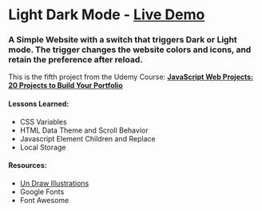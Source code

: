 # Light Dark Mode - [Live Demo](https://rodrigogollo.github.io/light-dark-mode/)
### A Simple Website with a switch that triggers Dark or Light mode. The trigger changes the website colors and icons, and retain the preference after reload.  

This is the fifth project from the Udemy Course: [**JavaScript Web Projects: 20 Projects to Build Your Portfolio**](https://www.udemy.com/course/javascript-web-projects-to-build-your-portfolio-resume/)

#### Lessons Learned: 
- CSS Variables
- HTML Data Theme and Scroll Behavior
- Javascript Element Children and Replace
- Local Storage

#### Resources:
- [Un Draw Illustrations](https://undraw.co/illustrations)
- Google Fonts
- Font Awesome


